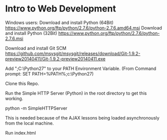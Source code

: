 Intro to Web Development
=============
Windows users:
Download and install Python (64Bit) https://www.python.org/ftp/python/2.7.6/python-2.7.6.amd64.msi
Download and install Python (32Bit) https://www.python.org/ftp/python/2.7.6/python-2.7.6.msi

Download and install Git SCM https://github.com/msysgit/msysgit/releases/download/Git-1.9.2-preview20140411/Git-1.9.2-preview20140411.exe

Add ";C:\Python27" to your PATH Environment Variable. (From Command prompt: SET PATH=%PATH%;c:\Python27)

Clone this Repo.

Run the Simple HTTP Server (Python) in the root directory to get this working.

python -m SimpleHTTPServer

This is needed because of the AJAX lessons being loaded asynchronously from the local machine.

Run index.html
